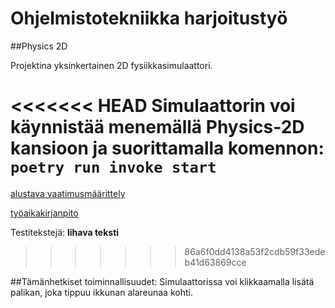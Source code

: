 # Ohjelmistotekniikka harjoitustyö

##Physics 2D

Projektina yksinkertainen 2D fysiikkasimulaattori. 

<<<<<<< HEAD
Simulaattorin voi käynnistää menemällä Physics-2D kansioon
ja suorittamalla komennon:
`poetry run invoke start`
=======
[alustava vaatimusmäärittely](/dokumentaatio/vaatimusmaarittely.md)

[työaikakirjanpito](/dokumentaatio/kirjanpito.md)

Testitekstejä:
**lihava teksti**
>>>>>>> 86a6f0dd4138a53f2cdb59f33edeb41d63869cce


##Tämänhetkiset toiminnallisuudet:
Simulaattorissa voi klikkaamalla lisätä palikan, joka tippuu
ikkunan alareunaa kohti.


